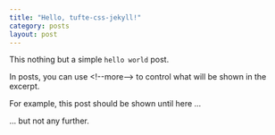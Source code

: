 ```yaml
---
title: "Hello, tufte-css-jekyll!"
category: posts
layout: post
---
```


This nothing but a simple `hello world` post.

In posts, you can use &lt;!--more--> to control what will be shown in the excerpt.

For example, this post should be shown until here ... <!--more-->

... but not any further.
